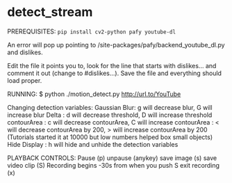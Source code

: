 # detect_stream

PREREQUISITES:
`pip install cv2-python pafy youtube-dl`

An error will pop up pointing to <something>/site-packages/pafy/backend_youtube_dl.py and dislikes. 

Edit the file it points you to, look for the line that starts with dislikes... and comment it out (change to #dislikes...). Save the file and everything should load proper.

RUNNING:
$ python ./motion_detect.py http://url.to/YouTube

Changing detection variables:
Gaussian Blur: g will decrease blur, G will increase blur
Delta    : d will decrease threshold, D will increase threshold
contourArea  : c will decrease contourArea, C will increase contourArea
             : < will decrease contourArea by 200, > will increase contourArea by 200 (Tutorials started it at 10000 but low numbers helped box small objects)
Hide Display : h will hide and unhide the detection variables

PLAYBACK CONTROLS:
Pause (p)
unpause (anykey)
save image (s)
save video clip (S) Recording begins -30s from when you push S
exit recording (x)

